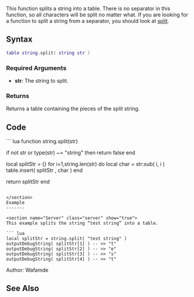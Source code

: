 <lowercasetitle></lowercasetitle>

This function splits a string into a table. There is no separator in this function, so all characters will be split no matter what.
If you are looking for a function to split a string from a separator, you should look at [split](/split.md "wikilink").

Syntax
------

``` lua
table string.split( string str )
```

### Required Arguments

-   **str**: The string to split.

### Returns

Returns a table containing the pieces of the split string.

Code
----

<section name="Server- and/or clientside Script" class="both" show="true">
``` lua
function string.split(str)

   if not str or type(str) ~= "string" then return false end

   local splitStr = {}
   for i=1,string.len(str) do
      local char = str:sub( i, i )
      table.insert( splitStr , char )
   end

   return splitStr 
end
```

</section>
Example
-------

<section name="Server" class="server" show="true">
This example splits the string “test string” into a table.

``` lua
local splitStr = string.split( "test string" )
outputDebugString( splitStr[1] ) -- >> "t"
outputDebugString( splitStr[2] ) -- >> "e"
outputDebugString( splitStr[3] ) -- >> "s"
outputDebugString( splitStr[4] ) -- >> "t"
```

</section>
Author: Wafamde

See Also
--------
